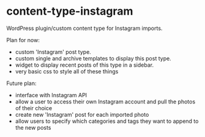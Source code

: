 content-type-instagram
======================

WordPress plugin/custom content type for Instagram imports.

Plan for now:
- custom 'Instagram' post type.
- custom single and archive templates to display this post type.
- widget to display recent posts of this type in a sidebar.
- very basic css to style all of these things

Future plan:
- interface with Instagram API
- allow a user to access their own Instagram account and pull the photos of their choice 
- create new 'Instagram' post for each imported photo
- allow users to specify which categories and tags they want to append to the new posts
